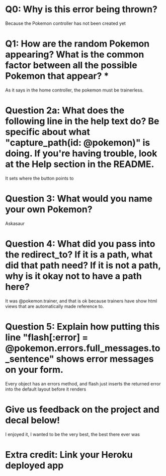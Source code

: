 # Q0: Why is this error being thrown?
  Because the Pokemon controller has not been created yet

# Q1: How are the random Pokemon appearing? What is the common factor between all the possible Pokemon that appear? *
  As it says in the home controller, the pokemon must be trainerless.

# Question 2a: What does the following line in the help text do? Be specific about what "capture_path(id: @pokemon)" is doing. If you're having trouble, look at the Help section in the README.

It sets where the button points to

# Question 3: What would you name your own Pokemon?

Askasaur

# Question 4: What did you pass into the redirect_to? If it is a path, what did that path need? If it is not a path, why is it okay not to have a path here?

It was @pokemon.trainer, and that is ok because trainers have show html views that are automatically made reference to.
# Question 5: Explain how putting this line "flash[:error] = @pokemon.errors.full_messages.to_sentence" shows error messages on your form.
Every object has an errors method, and flash just inserts the returned error into the default layout before it renders
# Give us feedback on the project and decal below!
I enjoyed it, I wanted to be the very best, the best there ever was
# Extra credit: Link your Heroku deployed app

